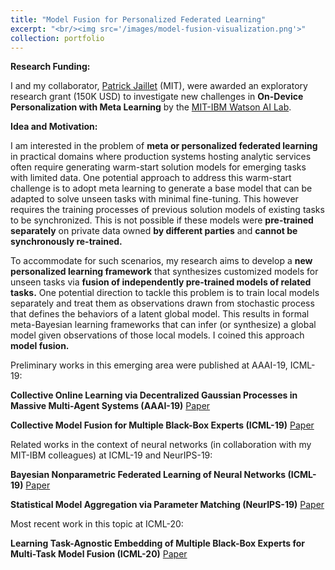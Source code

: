 ```yaml
---
title: "Model Fusion for Personalized Federated Learning"
excerpt: "<br/><img src='/images/model-fusion-visualization.png'>"
collection: portfolio
---
```


**Research Funding:**

<p align="justify">

I and my collaborator, <a href="http://web.mit.edu/jaillet/www/">Patrick Jaillet</a> (MIT), were awarded an exploratory research grant (150K USD) to investigate new challenges in <b>On-Device Personalization with Meta Learning</b> by the <a href="https://mitibmwatsonailab.mit.edu/">MIT-IBM Watson AI Lab</a>.

</p>

**Idea and Motivation:**

<p align="justify">

I am interested in the problem of <b>meta or personalized federated learning</b> in practical domains where production systems hosting analytic services often require generating warm-start solution models for emerging tasks with limited data. One potential approach to address this warm-start challenge is to adopt meta learning to generate a base model that can be adapted to solve unseen tasks with minimal fine-tuning. This however requires the training processes of previous solution models of existing tasks to be synchronized. This is not possible if these models were <b>pre-trained separately</b> on private data owned <b>by different parties</b> and <b>cannot be synchronously re-trained.</b>

</p>

<p align="justify">

To accommodate for such scenarios, my research aims to develop a <b>new personalized learning framework</b> that synthesizes customized models for unseen tasks via <b>fusion of independently pre-trained models of related tasks.</b> One potential direction to tackle this problem is to train local models separately and treat them as observations drawn from stochastic process that defines the behaviors of a latent global model. This results in formal meta-Bayesian learning frameworks that can infer (or synthesize) a global model given observations of those local models. I coined this approach <b>model fusion.</b>

</p>

Preliminary works in this emerging area were published at AAAI-19, ICML-19:

**Collective Online Learning via Decentralized Gaussian Processes in Massive Multi-Agent Systems (AAAI-19)** [Paper](https://htnghia87.github.io/publication/aaai19)

**Collective Model Fusion for Multiple Black-Box Experts (ICML-19)** [Paper](https://htnghia87.github.io/publication/icml19a)

Related works in the context of neural networks (in collaboration with my MIT-IBM colleagues) at ICML-19 and NeurIPS-19:

**Bayesian Nonparametric Federated Learning of Neural Networks (ICML-19)** [Paper](https://htnghia87.github.io/publication/icml19b)

**Statistical Model Aggregation via Parameter Matching (NeurIPS-19)** [Paper](https://htnghia87.github.io/publication/neurips19)

Most recent work in this topic at ICML-20:

**Learning Task-Agnostic Embedding of Multiple Black-Box Experts for Multi-Task Model Fusion (ICML-20)** [Paper](https://htnghia87.github.io/publication/icml20)


